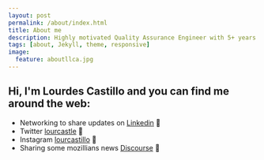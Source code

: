 ```yaml
---
layout: post
permalink: /about/index.html
title: About me
description: Highly motivated Quality Assurance Engineer with 5+ years of experience and a passionate bug hunter. Concerned about delivering fluent communication, speak sincerely and confidently with the Software Delivery Team. The most important thing is generating value for the business preventing production issues with the best value and quality for the product. Community volunteer and Mozilla Representative in Chile.
tags: [about, Jekyll, theme, responsive]
image:
  feature: aboutllca.jpg
---
```


## Hi, I'm Lourdes Castillo and you can find me around the web:
- Networking to share updates on <a href="https://www.linkedin.com/in/lourcastillo/">Linkedin</a> 💼
- Twitter <a href="https://www.twitter.com/lourcastle"> lourcastle</a> 💬
- Instagram <a href="https://www.instagram.com/lourcastillo"> lourcastillo</a> 🎀
- Sharing some mozillians news <a href="https://discourse.mozilla.org/u/lourcastillo/summary">Discourse</a> 🔭








